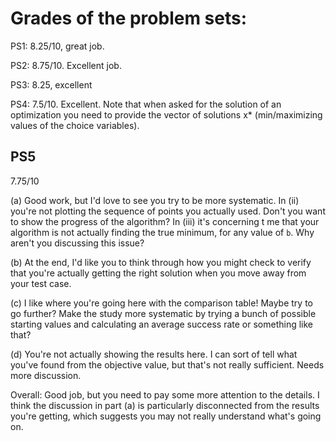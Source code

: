 # Grades of the problem sets:
PS1: 8.25/10, great job.

PS2: 8.75/10. Excellent job.

PS3: 8.25, excellent

PS4: 7.5/10. Excellent. Note that when asked for the solution of an optimization you need to provide the vector of solutions x* (min/maximizing values of the choice variables). 

## PS5
7.75/10

(a) Good work, but I'd love to see you try to be more systematic. In (ii) you're
not plotting the sequence of points you actually used.  Don't you want to show
the progress of the algorithm?  In (iii) it's concerning t me that your
algorithm is not actually finding the true minimum, for any value of `b`.  Why
aren't you discussing this issue?  

(b) At the end, I'd like you to think through how you might check to verify that
you're actually getting the right solution when you move away from your test
case.  

(c) I like where you're going here with the comparison table!  Maybe try to go further?  Make the study more systematic by trying a bunch of possible starting values and calculating an average success rate or something like that?  

(d) You're not actually showing the results here.  I can sort of tell what you've found from the objective value, but that's not really sufficient.  Needs more discussion.

Overall: Good job, but you need to pay some more attention to the details.  I
think the discussion in part (a) is particularly disconnected from the results
you're getting, which suggests you may not really understand what's going on.  